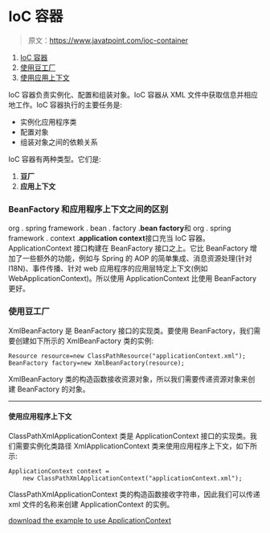 # IoC 容器

> 原文：<https://www.javatpoint.com/ioc-container>

1.  [IoC 容器](#)
2.  [使用豆工厂](#)
3.  [使用应用上下文](#)

IoC 容器负责实例化、配置和组装对象。IoC 容器从 XML 文件中获取信息并相应地工作。IoC 容器执行的主要任务是:

*   实例化应用程序类
*   配置对象
*   组装对象之间的依赖关系

IoC 容器有两种类型。它们是:

1.  **豆厂**
2.  **应用上下文**

### BeanFactory 和应用程序上下文之间的区别

org . spring framework . bean . factory .**bean factory**和 org . spring framework . context .**application context**接口充当 IoC 容器。ApplicationContext 接口构建在 BeanFactory 接口之上。它比 BeanFactory 增加了一些额外的功能，例如与 Spring 的 AOP 的简单集成、消息资源处理(针对 I18N)、事件传播、针对 web 应用程序的应用层特定上下文(例如 WebApplicationContext)。所以使用 ApplicationContext 比使用 BeanFactory 更好。

### 使用豆工厂

XmlBeanFactory 是 BeanFactory 接口的实现类。要使用 BeanFactory，我们需要创建如下所示的 XmlBeanFactory 类的实例:

```
Resource resource=new ClassPathResource("applicationContext.xml");
BeanFactory factory=new XmlBeanFactory(resource);

```

XmlBeanFactory 类的构造函数接收资源对象，所以我们需要传递资源对象来创建 BeanFactory 的对象。

* * *

#### 使用应用程序上下文

ClassPathXmlApplicationContext 类是 ApplicationContext 接口的实现类。我们需要实例化类路径 XmlApplicationContext 类来使用应用程序上下文，如下所示:

```
ApplicationContext context = 
	new ClassPathXmlApplicationContext("applicationContext.xml");

```

ClassPathXmlApplicationContext 类的构造函数接收字符串，因此我们可以传递 xml 文件的名称来创建 ApplicationContext 的实例。

[download the example to use ApplicationContext](https://static.javatpoint.com/src/sp/fsp2.zip)